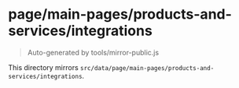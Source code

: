 # page/main-pages/products-and-services/integrations

> Auto-generated by tools/mirror-public.js

This directory mirrors `src/data/page/main-pages/products-and-services/integrations`.

